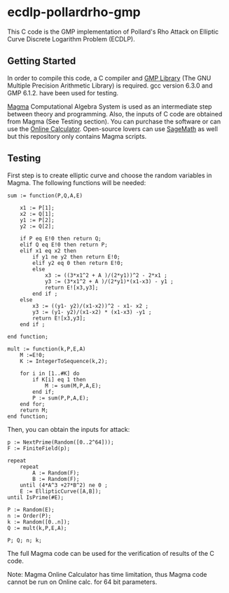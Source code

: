 # ecdlp-pollardrho-gmp
This C code is the GMP implementation of Pollard's Rho Attack on Elliptic Curve Discrete Logarithm Problem (ECDLP).

## Getting Started

In order to compile this code, a C compiler and [GMP Library](https://gmplib.org/)  (The GNU Multiple Precision Arithmetic Library) is required. gcc version 6.3.0 and GMP 6.1.2. have been used for testing.

[Magma](http://magma.maths.usyd.edu.au/magma/) Computational Algebra System is used as an intermediate step between theory and programming. Also, the inputs of C code are obtained from Magma (See Testing section). You can purchase the software or can use the [Online Calculator](http://magma.maths.usyd.edu.au/calc/). Open-source lovers can use [SageMath](http://www.sagemath.org/) as well but this repository only contains Magma scripts.


## Testing

First step is to create elliptic curve and choose the random variables in Magma. The following functions will be needed:

```
sum := function(P,Q,A,E)

	x1 := P[1];
	x2 := Q[1];
	y1 := P[2];
	y2 := Q[2];

	if P eq E!0 then return Q;
	elif Q eq E!0 then return P;
	elif x1 eq x2 then
		if y1 ne y2 then return E!0;
		elif y2 eq 0 then return E!0;
		else
			x3 := ((3*x1^2 + A )/(2*y1))^2 - 2*x1 ;
			y3 := (3*x1^2 + A )/(2*y1)*(x1-x3) - y1 ;
			return E![x3,y3];
		end if ;
	else
		x3 := ((y1- y2)/(x1-x2))^2 - x1- x2 ;
		y3 := (y1- y2)/(x1-x2) * (x1-x3) -y1 ;
		return E![x3,y3];
	end if ;

end function;

mult := function(k,P,E,A)
	M :=E!0;
	K := IntegerToSequence(k,2);

	for i in [1..#K] do
		if K[i] eq 1 then
			M := sum(M,P,A,E);
		end if;
		P := sum(P,P,A,E);
	end for;
	return M;
end function;
```

Then, you can obtain the inputs for attack:

```
p := NextPrime(Random([0..2^64]));
F := FiniteField(p);

repeat
	repeat
		A := Random(F);
		B := Random(F);
	until (4*A^3 +27*B^2) ne 0 ;
	E := EllipticCurve([A,B]);
until IsPrime(#E);

P := Random(E);
n := Order(P);
k := Random([0..n]);
Q := mult(k,P,E,A);

P; Q; n; k;
```
The full Magma code can be used for the verification of results of the C code.

Note: Magma Online Calculator has time limitation, thus Magma code cannot be run on Online calc. for 64 bit parameters.
